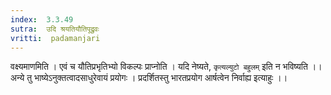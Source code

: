 ```yaml
---
index:  3.3.49
sutra:  उदि श्रयतियौतिपूद्रुवः
vritti:  padamanjari
---
```


वक्ष्यमाणमिति । एवं च यौतिप्रभृतिभ्यो विकल्पः प्राप्नोति । यदि नेष्यते, `कृत्यल्युटो बहुलम्` इति न भविष्यति ।।
अन्ये तु भाष्येऽनुक्तत्वादसाधुरेवायं प्रयोगः । प्रदर्शितस्तु भारतप्रयोग आर्षत्वेन निर्वाह्य इत्याहुः ।।
